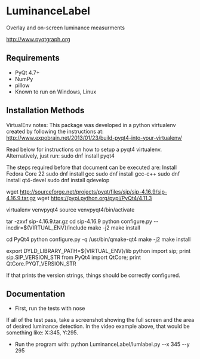 LuminanceLabel
=========

Overlay and on-screen luminance measurments

<http://www.pyqtgraph.org>

    

Requirements
------------

  * PyQt 4.7+
  * NumPy
  * pillow
  * Known to run on Windows, Linux

Installation Methods
--------------------
VirtualEnv notes:
    This package was developed in a python virtualenv created by
following the instructions at:
http://www.expobrain.net/2013/01/23/build-pyqt4-into-your-virtualenv/

Read below for instructions on how to setup a pyqt4 virtualenv.
Alternatively, just run:
sudo dnf install pyqt4


The steps required before that document can be executed are:
Install Fedora Core 22
sudo dnf install gcc
sudo dnf install gcc-c++
sudo dnf install qt4-devel
sudo dnf install qdevelop

wget http://sourceforge.net/projects/pyqt/files/sip/sip-4.16.9/sip-4.16.9.tar.gz
wget https://pypi.python.org/pypi/PyQt4/4.11.3

virtualenv venvpyqt4
source venvpyqt4/bin/activate

tar -zxvf sip-4.16.9.tar.gz
cd sip-4.16.9
python configure.py --incdir=${VIRTUAL_ENV}/include
make -j2
make install

cd PyQt4
python configure.py -q /usr/bin/qmake-qt4
make -j2
make install

export DYLD_LIBRARY_PATH=${VIRTUAL_ENV}/lib
python
import sip; print sip.SIP_VERSION_STR
from PyQt4 import QtCore; print QtCore.PYQT_VERSION_STR

If that prints the version strings, things should be correctly
configured.

Documentation
-------------

* First, run the tests with nose

If all of the test pass, take a screenshot showing the full screen and
the area of desired luminance detection. In the video example above,
that would be something like: X:345, Y:295.

* Run the program with: 
    python LuminanceLabel/lumlabel.py --x 345 --y 295

